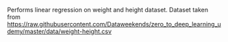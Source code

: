 Performs linear regression on weight and height dataset.
Dataset taken from https://raw.githubusercontent.com/Dataweekends/zero_to_deep_learning_udemy/master/data/weight-height.csv
